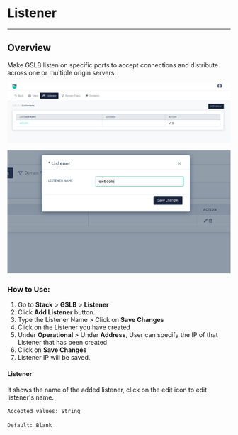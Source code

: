 # Listener

---

## Overview

Make GSLB listen on specific ports to accept connections and distribute across one or multiple origin servers.

![listener](/img/gslb/v8/listener_1.png)

![listener](/img/gslb/v8/listener_2.png)

### How to Use:
1. Go to  **Stack** > **GSLB** > **Listener**
2. Click **Add Listener** button.
3. Type the Listener Name > Click on **Save Changes**
4. Click on the Listener you have created
5. Under **Operational** > Under **Address**, User can specify the IP of that Listener that has been created
6. Click on **Save Changes**
7. Listener IP will be saved.

#### **Listener**

It shows the name of the added listener, click on the edit icon to edit listener's name.

    Accepted values: String

    Default: Blank

